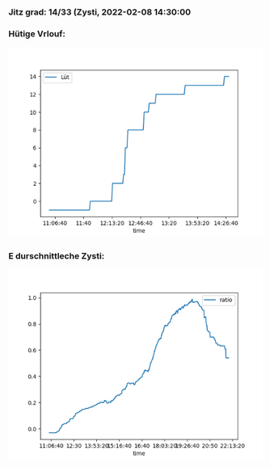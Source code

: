 ### Jitz grad: 14/33 (Zysti, 2022-02-08 14:30:00

### Hütige Vrlouf:
![Graph](Today.png)

### E durschnittleche Zysti:
![Graph](Zysti.png)